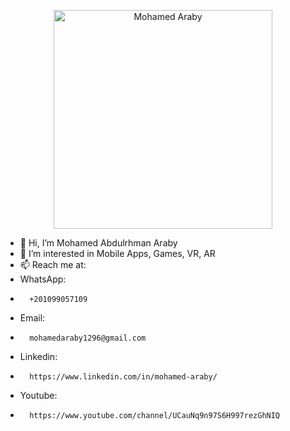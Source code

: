  <p align="center"><img src="https://github.com/mohamedaraby122/CodeForces-ProblemsSolutions/blob/master/araby.png" width="350" title="Mohamed Araby"> </p>
 
- 👋 Hi, I’m Mohamed Abdulrhman Araby
- 👀 I’m interested in Mobile Apps, Games, VR, AR
- 📫 Reach me at:
- WhatsApp:
-       +201099057109
- Email:
-       mohamedaraby1296@gmail.com
- Linkedin:
-       https://www.linkedin.com/in/mohamed-araby/
- Youtube:
-       https://www.youtube.com/channel/UCauNq9n97S6H997rezGhNIQ
<!---
mohamedaraby122/mohamedaraby122 is a ✨ special ✨ repository because its `README.md` (this file) appears on your GitHub profile.
You can click the Preview link to take a look at your changes.
--->
